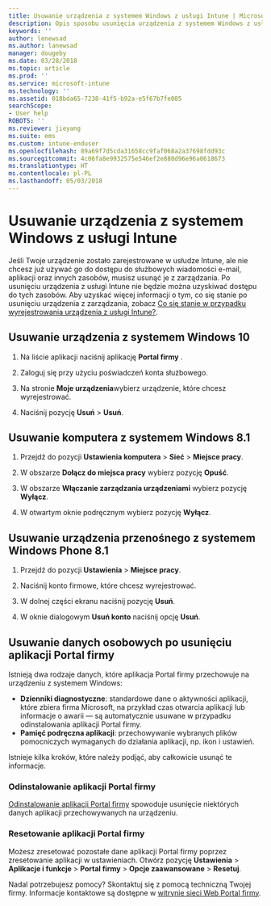 ```yaml
---
title: Usuwanie urządzenia z systemem Windows z usługi Intune | Microsoft Docs
description: Opis sposobu usunięcia urządzenia z systemem Windows z usługi Intune
keywords: ''
author: lenewsad
ms.author: lanewsad
manager: dougeby
ms.date: 03/28/2018
ms.topic: article
ms.prod: ''
ms.service: microsoft-intune
ms.technology: ''
ms.assetid: 018bda65-7238-41f5-b92a-e5f67b7fe085
searchScope:
- User help
ROBOTS: ''
ms.reviewer: jieyang
ms.suite: ems
ms.custom: intune-enduser
ms.openlocfilehash: 89a69f7d5cda31658cc9faf068a2a37698fdd93c
ms.sourcegitcommit: 4c06fa8e9932575e546ef2e880d96e96a0618673
ms.translationtype: HT
ms.contentlocale: pl-PL
ms.lasthandoff: 05/03/2018
---
```

# <a name="remove-your-windows-device-from-intune"></a>Usuwanie urządzenia z systemem Windows z usługi Intune

Jeśli Twoje urządzenie zostało zarejestrowane w usłudze Intune, ale nie chcesz już używać go do dostępu do służbowych wiadomości e-mail, aplikacji oraz innych zasobów, musisz usunąć je z zarządzania. Po usunięciu urządzenia z usługi Intune nie będzie można uzyskiwać dostępu do tych zasobów. Aby uzyskać więcej informacji o tym, co się stanie po usunięciu urządzenia z zarządzania, zobacz [Co się stanie w przypadku wyrejestrowania urządzenia z usługi Intune?](what-happens-if-you-unenroll-your-device-from-intune-windows.md).

## <a name="remove-your-windows-10-device"></a>Usuwanie urządzenia z systemem Windows 10

1.  Na liście aplikacji naciśnij aplikację **Portal firmy** .

2.  Zaloguj się przy użyciu poświadczeń konta służbowego.

3.  Na stronie **Moje urządzenia**wybierz urządzenie, które chcesz wyrejestrować.

4.  Naciśnij pozycję **Usuń** &gt; **Usuń**.

## <a name="remove-your-windows-81-computer"></a>Usuwanie komputera z systemem Windows 8.1

1.  Przejdź do pozycji **Ustawienia komputera** &gt; **Sieć** &gt; **Miejsce pracy**.

2.  W obszarze **Dołącz do miejsca pracy** wybierz pozycję **Opuść**.

3.  W obszarze **Włączanie zarządzania urządzeniami** wybierz pozycję **Wyłącz**.

4.  W otwartym oknie podręcznym wybierz pozycję **Wyłącz**.

## <a name="remove-your-windows-phone-81-mobile-device"></a>Usuwanie urządzenia przenośnego z systemem Windows Phone 8.1

1.  Przejdź do pozycji **Ustawienia** &gt; **Miejsce pracy**.

2.  Naciśnij konto firmowe, które chcesz wyrejestrować.

3.  W dolnej części ekranu naciśnij pozycję **Usuń**.

4.  W oknie dialogowym **Usuń konto** naciśnij opcję **Usuń**.

## <a name="removing-your-personal-information-after-removing-the-company-portal"></a>Usuwanie danych osobowych po usunięciu aplikacji Portal firmy

Istnieją dwa rodzaje danych, które aplikacja Portal firmy przechowuje na urządzeniu z systemem Windows:

-   **Dzienniki diagnostyczne**: standardowe dane o aktywności aplikacji, które zbiera firma Microsoft, na przykład czas otwarcia aplikacji lub informacje o awarii — są automatycznie usuwane w przypadku odinstalowania aplikacji Portal firmy.
-   **Pamięć podręczna aplikacji**: przechowywanie wybranych plików pomocniczych wymaganych do działania aplikacji, np. ikon i ustawień.

Istnieje kilka kroków, które należy podjąć, aby całkowicie usunąć te informacje.

### <a name="uninstall-the-company-portal"></a>Odinstalowanie aplikacji Portal firmy  

[Odinstalowanie aplikacji Portal firmy](https://support.microsoft.com/help/4028003/windows-10-uninstall-apps-and-programs) spowoduje usunięcie niektórych danych aplikacji przechowywanych na urządzeniu.  

### <a name="reset-the-company-portal"></a>Resetowanie aplikacji Portal firmy

Możesz zresetować pozostałe dane aplikacji Portal firmy poprzez zresetowanie aplikacji w ustawieniach. Otwórz pozycję **Ustawienia** > **Aplikacje i funkcje** > **Portal firmy** > **Opcje zaawansowane** > **Resetuj**.

Nadal potrzebujesz pomocy? Skontaktuj się z pomocą techniczną Twojej firmy. Informacje kontaktowe są dostępne w [witrynie sieci Web Portal firmy](https://portal.manage.microsoft.com#HelpDeskDialog).
